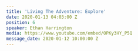 ```yaml
---
title: 'Living The Adventure: Explore'
date: 2020-01-13 04:03:00 Z
position: 6
speaker: Ethan Harrington
media: https://www.youtube.com/embed/OPKy3HY_P5Q
message_date: 2020-01-12 10:00:00 Z
---
```


